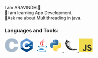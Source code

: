 I am ARAVINDH.💫<br />
🌱I am learning App Development.<br />
💭Ask me about Multithreading in java.<br />

<h3 align="left">Languages and Tools:</h3>
<p align="left">
  <img src="https://raw.githubusercontent.com/devicons/devicon/master/icons/c/c-original.svg" alt = "c" width = "45" height = "45"/>
  <img src="https://raw.githubusercontent.com/devicons/devicon/master/icons/cplusplus/cplusplus-original.svg" alt="cplusplus" width="45" height="45"/> </a> <a href="https://www.java.com" target="_blank" rel="noreferrer">  <img src="https://raw.githubusercontent.com/devicons/devicon/master/icons/java/java-original.svg" alt="java" width="45" height="45"/><img src="https://raw.githubusercontent.com/devicons/devicon/master/icons/python/python-original.svg" alt="python" width="45" height="45"/> 
  <img src="https://raw.githubusercontent.com/devicons/devicon/master/icons/flask/flask-original.svg" alt = "c" width = "45" height = "45"/>
 <img src="https://raw.githubusercontent.com/devicons/devicon/master/icons/javascript/javascript-original.svg" alt = "c" width = "45" height = "45"/>


